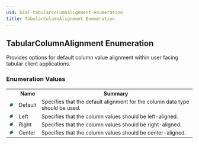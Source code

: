 ```yaml
---
uid: biml-tabularcolumnalignment-enumeration
title: TabularColumnAlignment Enumeration
---
```


## TabularColumnAlignment Enumeration

<div class="LanguageSummary"><div class ="SummaryItem">Provides options for default column value alignment within user facing tabular client applications.</div></div>
<div class="EnumValueGroup">

### Enumeration Values

<table id="EnumValue" class="MemberList"><tbody><tr><th class="MemberTypeIconColumnHeader">&nbsp;</th><th class="MemberNameColumnHeader">Name</th><th class="MemberSummaryColumnHeader">Summary</th></tr><tr class="cd0"><td align="center" class="MemberTypeIcon"><img src="enumValue.png"></img></td><td class="MemberName">Default</td><td class="MemberSummary"><div class ="SummaryItem">Specifies that the default alignment for the column data type should be used.</div></td></tr><tr class="cd1"><td align="center" class="MemberTypeIcon"><img src="enumValue.png"></img></td><td class="MemberName">Left</td><td class="MemberSummary"><div class ="SummaryItem">Specifies that the column values should be left-aligned.</div></td></tr><tr class="cd0"><td align="center" class="MemberTypeIcon"><img src="enumValue.png"></img></td><td class="MemberName">Right</td><td class="MemberSummary"><div class ="SummaryItem">Specifies that the column values should be right-aligned.</div></td></tr><tr class="cd1"><td align="center" class="MemberTypeIcon"><img src="enumValue.png"></img></td><td class="MemberName">Center</td><td class="MemberSummary"><div class ="SummaryItem">Specifies that the column values should be center-aligned.</div></td></tr></tbody></table>
</div>